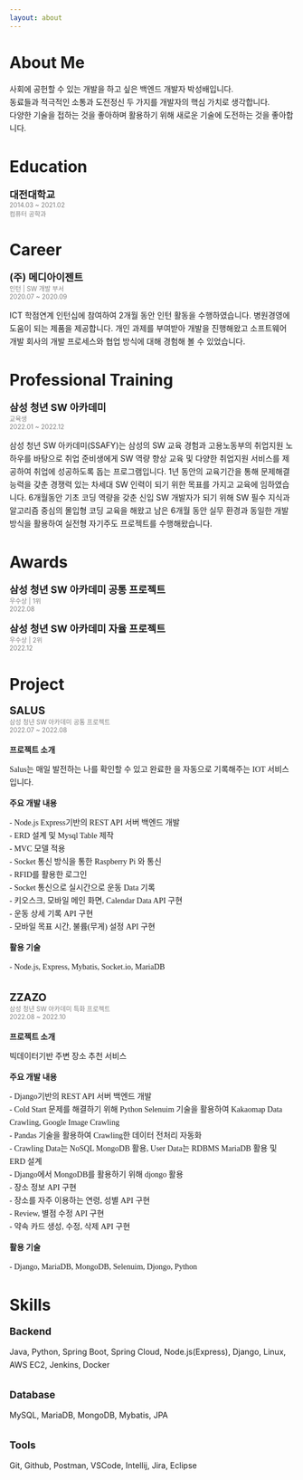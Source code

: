 ```yaml
---
layout: about 
---
```


<style>
@import url('https://cdn.rawgit.com/moonspam/NanumSquare/master/nanumsquare.css');
</style>

# About Me
<p style="line-height:23px; font-family: nanumsquare;">
사회에 공헌할 수 있는 개발을 하고 싶은 백엔드 개발자 박성배입니다.<br/>
동료들과 적극적인 소통과 도전정신 두 가지를 개발자의 핵심 가치로 생각합니다.<br/>
다양한 기술을 접하는 것을 좋아하며 활용하기 위해 새로운 기술에 도전하는 것을 좋아합니다.<br/>
</p>


# Education
<span style="font-size:125%"> <b>대전대학교</b> </span> <br/>
<span style="font-size:80%; color:gray"> 2014.03 ~ 2021.02 <br/> 컴퓨터 공학과 </span>


# Career
<span style="font-size:125%"> <b>(주) 메디아이젠트</b> </span> <br/>
<span style="font-size:80%; color:gray"> 인턴 | SW 개발 부서 <br/> 2020.07 ~ 2020.09 </span>
<p style="line-height:23px">
  ICT 학점연계 인턴십에 참여하여 2개월 동안 인턴 활동을 수행하였습니다.
  병원경영에 도움이 되는 제품을 제공합니다. 
  개인 과제를 부여받아 개발을 진행해왔고 소프트웨어 개발 회사의 개발 프로세스와 협업 방식에 대해 경험해 볼 수 있었습니다.
</p>


# Professional Training
<span style="font-size:125%"> <b>삼성 청년 SW 아카데미</b> </span> <br/>
<span style="font-size:80%; color:gray"> 교육생 <br/> 2022.01 ~ 2022.12  </span>
<p style="line-height:23px">
  삼성 청년 SW 아카데미(SSAFY)는 삼성의 SW 교육 경험과 고용노동부의 취업지원 노하우를 바탕으로 
  취업 준비생에게 SW 역량 향상 교육 및 다양한 취업지원 서비스를 제공하여 취업에 성공하도록 돕는 프로그램입니다.
  1년 동안의 교육기간을 통해 문제해결능력을 갖춘 경쟁력 있는 차세대 SW 인력이 되기 위한 목표를 가지고 교육에 임하였습니다.
  6개월동안 기초 코딩 역량을 갖춘 신입 SW 개발자가 되기 위해 SW 필수 지식과 알고리즘 중심의 몰입형 코딩 교육을 해왔고 
  남은 6개월 동안 실무 환경과 동일한 개발방식을 활용하여 실전형 자기주도 프로젝트를 수행해왔습니다.
</p>


# Awards
<span style="font-size:125%"> <b>삼성 청년 SW 아카데미 공통 프로젝트</b> </span> <br/>
<span style="font-size:80%; color:gray"> 우수상 | 1위 <br/> 2022.08  </span> <br/>


<span style="font-size:125%"> <b>삼성 청년 SW 아카데미 자율 프로젝트</b> </span> <br/>
<span style="font-size:80%; color:gray"> 우수상 | 2위 <br/> 2022.12  </span>


# Project
<span style="font-size:135%"> <b> SALUS</b> </span> <br/>
<span style="font-size:80%; color:gray"> 삼성 청년 SW 아카데미 공통 프로젝트<br/> 2022.07 ~ 2022.08  </span> <br/> <br/>
<span style="font-size:100%"> <b>프로젝트 소개</b> </span> <br/>
<p style="line-height:23px; font-family: nanumsquare;">
  Salus는 매일 발전하는 나를 확인할 수 있고 완료한 을 자동으로 기록해주는 IOT 서비스입니다.
</p>
<span style="font-size:100%"> <b>주요 개발 내용</b> </span> <br/>
<p style="line-height:23px; font-family: nanumsquare;">
  - Node.js Express기반의 REST API 서버 백엔드 개발 <br/>
  - ERD 설계 및 Mysql Table 제작 <br/>
  - MVC 모델 적용 <br/>
  - Socket 통신 방식을 통한 Raspberry Pi 와 통신 <br/>
  - RFID를 활용한 로그인 <br/>
  - Socket 통신으로 실시간으로 운동 Data 기록 <br/>
  - 키오스크, 모바일 메인 화면, Calendar Data API 구현<br/>
  - 운동 상세 기록 API 구현<br/>
  - 모바일 목표 시간, 불륨(무게) 설정 API 구현<br/>
</p>
<span style="font-size:100%"> <b>활용 기술</b> </span> <br/>
<p style="line-height:23px; font-family: nanumsquare;">
  - Node.js, Express, Mybatis, Socket.io, MariaDB <br/>
</p>
<br/>
<span style="font-size:135%"> <b>ZZAZO</b> </span> <br/>
<span style="font-size:80%; color:gray"> 삼성 청년 SW 아카데미 특화 프로젝트<br/> 2022.08 ~ 2022.10  </span> <br/> <br/>
<span style="font-size:100%"> <b>프로젝트 소개</b> </span> <br/>
<p style="line-height:23px; font-family: nanumsquare;">
  빅데이터기반 주변 장소 추천 서비스
</p>
<span style="font-size:100%"> <b>주요 개발 내용</b> </span> <br/>
<p style="line-height:23px; font-family: nanumsquare;">
  - Django기반의 REST API 서버 백엔드 개발 <br/>
  - Cold Start 문제를 해결하기 위해 Python Selenuim 기술을 활용하여 Kakaomap Data Crawling, Google Image Crawling <br/>
  - Pandas 기술을 활용하여 Crawling한 데이터 전처리 자동화 <br/>
  - Crawling Data는 NoSQL MongoDB 활용, User Data는 RDBMS MariaDB 활용 및 ERD 설계<br/>
  - Django에서 MongoDB를 활용하기 위해 djongo 활용 <br/>
  - 장소 정보 API 구현  <br/>
  - 장소를 자주 이용하는 연령, 성별 API 구현<br/>
  - Review, 별점 수정 API 구현 <br/>
  - 약속 카드 생성, 수정, 삭제 API 구현 <br/>
</p>
<span style="font-size:100%"> <b>활용 기술</b> </span> <br/>
<p style="line-height:23px; font-family: nanumsquare;">
  - Django, MariaDB, MongoDB, Selenuim, Djongo, Python <br/>
</p>

# Skills
<span style="font-size:125%"> <b>Backend</b> </span> <br/>
<p style="line-height:23px">
Java, Python, Spring Boot, Spring Cloud, Node.js(Express), Django, Linux, AWS EC2, Jenkins, Docker
</p>
<br/>
<span style="font-size:125%"> <b>Database</b> </span> <br/>
<p style="line-height:23px">
MySQL, MariaDB, MongoDB, Mybatis, JPA
</p>
<br/>
<span style="font-size:125%"> <b>Tools</b> </span> <br/>
<p style="line-height:23px">
Git, Github, Postman, VSCode, Intellij, Jira, Eclipse
</p>
